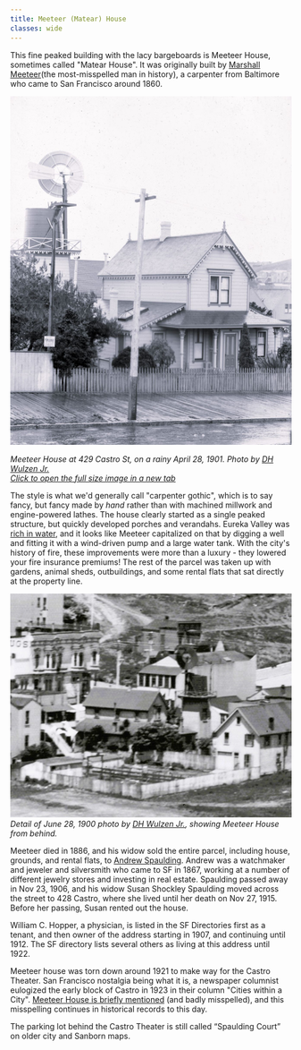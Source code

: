 ```yaml
---
title: Meeteer (Matear) House
classes: wide
---
```


This fine peaked building with the lacy bargeboards is Meeteer House, sometimes called "Matear House". It was originally built by [Marshall Meeteer](/people/meeteer/)(the most-misspelled man in history), a carpenter from Baltimore who came to San Francisco around 1860.

![](/buildings/images/dhwulzen-4-28-1901-meeteer-house-front.jpeg)

<i>Meeteer House at 429 Castro St, on a rainy April 28, 1901. Photo by [DH Wulzen Jr.](/people/dhwulzen/) <br/><a href="/images/dhwulzen-4-28-1901-meeteer-house-front.png" target="_blank" rel="noopener noreferrer">Click to open the full size image in a new tab</a>
 </i>

The style is what we'd generally call "carpenter gothic", which is to say fancy, but fancy made by _hand_ rather than with machined millwork and engine-powered lathes. The house clearly started as a single peaked structure, but quickly developed porches and verandahs. Eureka Valley was [rich in water](/history/water-wars/), and it looks like Meeteer capitalized on that by digging a well and fitting it with a wind-driven pump and a large water tank. With the city's history of fire, these improvements were more than a luxury - they lowered your fire insurance premiums! The rest of the parcel was taken up with gardens, animal sheds, outbuildings, and some rental flats that sat directly at the property line.

![](/buildings/images/dhwulzen-meeteer-back.jpeg)
_Detail of June 28, 1900 photo by [DH Wulzen Jr.](/people/dhwulzen/), showing Meeteer House from behind._

Meeteer died in 1886, and his widow sold the entire parcel, including house, grounds, and rental flats, to [Andrew Spaulding](/people/spaulding/). Andrew was a watchmaker and jeweler and silversmith who came to SF in 1867, working at a number of different jewelry stores and investing in real estate. Spaulding passed away in Nov 23, 1906, and his widow Susan Shockley Spaulding moved across the street to 428 Castro, where she lived until her death on Nov 27, 1915. Before her passing, Susan rented out the house.

William C. Hopper, a physician, is listed in the SF Directories first as a tenant, and then owner of the address starting in 1907, and continuing until 1912. The SF directory lists several others as living at this address until 1922.

Meeteer house was torn down around 1921 to make way for the Castro Theater. San Francisco nostalgia being what it is, a newspaper columnist eulogized the early block of Castro in 1923 in their column "Cities within a City". [Meeteer House is briefly mentioned](https://archive.org/details/citieswithincity19241sanf/page/n202/mode/1up) (and badly misspelled), and this misspelling continues in historical records to this day.

The parking lot behind the Castro Theater is still called “Spaulding Court” on older city and Sanborn maps.
